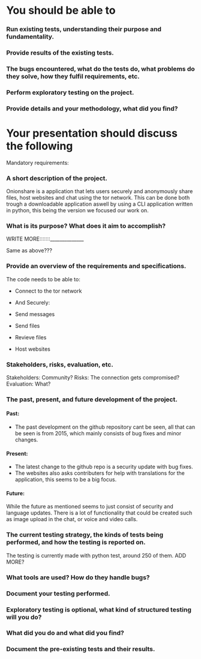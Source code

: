 # You should be able to
### Run existing tests, understanding their purpose and fundamentality.
### Provide results of the existing tests.
### The bugs encountered, what do the tests do, what problems do they solve, how they fulfil requirements, etc.
### Perform exploratory testing on the project.
### Provide details and your methodology, what did you find?
# Your presentation should discuss the following

Mandatory requirements:

### A short description of the project.
Onionshare is a application that lets users securely and anonymously share files, host websites and chat using the tor network. This can be done both trough a downloadable application aswell by using a CLI application written in python, this being the version we focused our work on.

### What is its purpose? What does it aim to accomplish?
WRITE MORE:::::::______________

Same as above???

### Provide an overview of the requirements and specifications.

The code needs to be able to:

- Connect to the tor network
- And Securely:

- Send messages
- Send files
- Revieve files
- Host websites

### Stakeholders, risks, evaluation, etc.

Stakeholders: Community?
Risks: The connection gets compromised?
Evaluation: What?

### The past, present, and future development of the project.

#### Past:

- The past development on the github repository cant be seen, all that can be seen is from 2015, which mainly consists of bug fixes and minor changes.

#### Present:

- The latest change to the github repo is a security update with bug fixes.
- The websites also asks contributers for help with translations for the application, this seems to be a big focus.

#### Future:
While the future as mentioned seems to just consist of security and language updates. There is a lot of functionality that could be created such as image upload in the chat, or voice and video calls.

### The current testing strategy, the kinds of tests being performed, and how the testing is reported on.

The testing is currently made with python test, around 250 of them.
ADD MORE?

### What tools are used? How do they handle bugs?

### Document your testing performed.

### Exploratory testing is optional, what kind of structured testing will you do?

### What did you do and what did you find?

### Document the pre-existing tests and their results.
